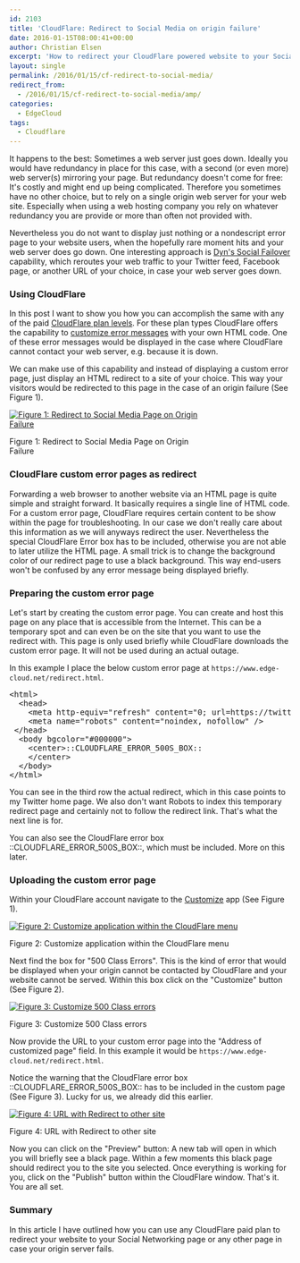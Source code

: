 ```yaml
---
id: 2103
title: 'CloudFlare: Redirect to Social Media on origin failure'
date: 2016-01-15T08:00:41+00:00
author: Christian Elsen
excerpt: 'How to redirect your CloudFlare powered website to your Social Media site, when the origin has failed. '
layout: single
permalink: /2016/01/15/cf-redirect-to-social-media/
redirect_from: 
  - /2016/01/15/cf-redirect-to-social-media/amp/
categories:
  - EdgeCloud
tags:
  - Cloudflare
---
```

It happens to the best: Sometimes a web server just goes down. Ideally you would have redundancy in place for this case, with a second (or even more) web server(s) mirroring your page. But redundancy doesn't come for free: It's costly and might end up being complicated. Therefore you sometimes have no other choice, but to rely on a single origin web server for your web site. Especially when using a web hosting company you rely on whatever redundancy you are provide or more than often not provided with.

Nevertheless you do not want to display just nothing or a nondescript error page to your website users, when the hopefully rare moment hits and your web server does go down. One interesting approach is <a href="https://help.dyn.com/understanding-social-failover/" target="_blank">Dyn's Social Failover</a> capability, which reroutes your web traffic to your Twitter feed, Facebook page, or another URL of your choice, in case your web server goes down.

### Using CloudFlare

In this post I want to show you how you can accomplish the same with any of the paid <a href="https://www.cloudflare.com/plans/" target="_blank">CloudFlare plan levels</a>. For these plan types CloudFlare offers the capability to <a href="https://support.cloudflare.com/hc/en-us/articles/200172706-How-do-I-customize-CloudFlare-error-pages-" target="_blank">customize error messages</a> with your own HTML code. One of these error messages would be displayed in the case where CloudFlare cannot contact your web server, e.g. because it is down.

We can make use of this capability and instead of displaying a custom error page, just display an HTML redirect to a site of your choice. This way your visitors would be redirected to this page in the case of an origin failure (See Figure 1).

<div id="attachment_2134" style="width: 360px" class="wp-caption aligncenter">
  <a href="/content/uploads/2016/01/CF-Social-Redirect.png" rel="attachment wp-att-2134"><img src="/content/uploads/2016/01/CF-Social-Redirect-350x333.png" alt="Figure 1: Redirect to Social Media Page on Origin Failure" width="350" height="333" class="size-medium wp-image-2134" srcset="/content/uploads/2016/01/CF-Social-Redirect-350x333.png 350w, /content/uploads/2016/01/CF-Social-Redirect-768x732.png 768w, /content/uploads/2016/01/CF-Social-Redirect-600x572.png 600w, /content/uploads/2016/01/CF-Social-Redirect.png 912w" sizes="(max-width: 350px) 100vw, 350px" /></a>

  <p class="wp-caption-text">
    Figure 1: Redirect to Social Media Page on Origin Failure
  </p>
</div>

### CloudFlare custom error pages as redirect

Forwarding a web browser to another website via an HTML page is quite simple and straight forward. It basically requires a single line of HTML code. For a custom error page, CloudFlare requires certain content to be show within the page for troubleshooting. In our case we don't really care about this information as we will anyways redirect the user. Nevertheless the special CloudFlare Error box has to be included, otherwise you are not able to later utilize the HTML page. A small trick is to change the background color of our redirect page to use a black background. This way end-users won't be confused by any error message being displayed briefly.

### Preparing the custom error page

Let's start by creating the custom error page. You can create and host this page on any place that is accessible from the Internet. This can be a temporary spot and can even be on the site that you want to use the redirect with. This page is only used briefly while CloudFlare downloads the custom error page. It will not be used during an actual outage.

In this example I place the below custom error page at `https://www.edge-cloud.net/redirect.html`.

<pre>&lt;html&gt;
  &lt;head&gt;
    &lt;meta http-equiv="refresh" content="0; url=https://twitter.com/ChristianElsen" /&gt;
    &lt;meta name="robots" content="noindex, nofollow" /&gt;
 &lt;/head&gt;
  &lt;body bgcolor="#000000"&gt;
    &lt;center&gt;::CLOUDFLARE_ERROR_500S_BOX::
    &lt;/center&gt;
  &lt;/body&gt;
&lt;/html&gt;
</pre>

You can see in the third row the actual redirect, which in this case points to my Twitter home page. We also don't want Robots to index this temporary redirect page and certainly not to follow the redirect link. That's what the next line is for.

You can also see the CloudFlare error box ::CLOUDFLARE\_ERROR\_500S_BOX::, which must be included. More on this later.

### Uploading the custom error page

Within your CloudFlare account navigate to the <a href="https://www.cloudflare.com/a/customization" target="_blank">Customize</a> app (See Figure 1).



<div id="attachment_2116" style="width: 610px" class="wp-caption aligncenter">
  <a href="/content/uploads/2016/01/Customize01.png" rel="attachment wp-att-2116"><img src="/content/uploads/2016/01/Customize01-600x68.png" alt="Figure 2: Customize application within the CloudFlare menu" width="600" height="68" class="size-large wp-image-2116" srcset="/content/uploads/2016/01/Customize01-600x68.png 600w, /content/uploads/2016/01/Customize01-350x40.png 350w, /content/uploads/2016/01/Customize01-768x87.png 768w, /content/uploads/2016/01/Customize01.png 961w" sizes="(max-width: 600px) 100vw, 600px" /></a>

  <p class="wp-caption-text">
    Figure 2: Customize application within the CloudFlare menu
  </p>
</div>

Next find the box for "500 Class Errors". This is the kind of error that would be displayed when your origin cannot be contacted by CloudFlare and your website cannot be served. Within this box click on the "Customize" button (See Figure 2).

<div id="attachment_2118" style="width: 610px" class="wp-caption aligncenter">
  <a href="/content/uploads/2016/01/Customize02.png" rel="attachment wp-att-2118"><img src="/content/uploads/2016/01/Customize02-600x126.png" alt="Figure 3: Customize 500 Class errors" width="600" height="126" class="size-large wp-image-2118" srcset="/content/uploads/2016/01/Customize02-600x126.png 600w, /content/uploads/2016/01/Customize02-350x73.png 350w, /content/uploads/2016/01/Customize02-768x161.png 768w, /content/uploads/2016/01/Customize02.png 981w" sizes="(max-width: 600px) 100vw, 600px" /></a>

  <p class="wp-caption-text">
    Figure 3: Customize 500 Class errors
  </p>
</div>

Now provide the URL to your custom error page into the "Address of customized page" field. In this example it would be `https://www.edge-cloud.net/redirect.html`.

Notice the warning that the CloudFlare error box ::CLOUDFLARE\_ERROR\_500S_BOX:: has to be included in the custom page (See Figure 3). Lucky for us, we already did this earlier.

<div id="attachment_2119" style="width: 538px" class="wp-caption aligncenter">
  <a href="/content/uploads/2016/01/Customize03.png" rel="attachment wp-att-2119"><img src="/content/uploads/2016/01/Customize03.png" alt="Figure 4: URL with Redirect  to other site" width="528" height="363" class="size-full wp-image-2119" srcset="/content/uploads/2016/01/Customize03.png 528w, /content/uploads/2016/01/Customize03-350x241.png 350w" sizes="(max-width: 528px) 100vw, 528px" /></a>

  <p class="wp-caption-text">
    Figure 4: URL with Redirect to other site
  </p>
</div>

Now you can click on the "Preview" button: A new tab will open in which you will briefly see a black page. Within a few moments this black page should redirect you to the site you selected. Once everything is working for you, click on the "Publish" button within the CloudFlare window. That's it. You are all set.

### Summary

In this article I have outlined how you can use any CloudFlare paid plan to redirect your website to your Social Networking page or any other page in case your origin server fails.
